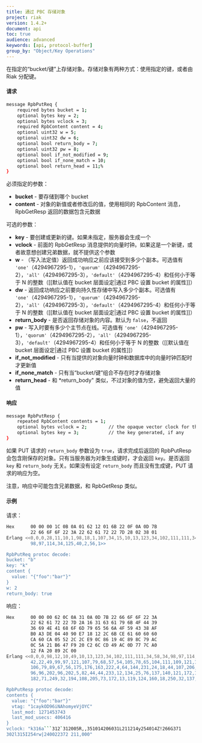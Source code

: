 ```yaml
---
title: 通过 PBC 存储对象
project: riak
version: 1.4.2+
document: api
toc: true
audience: advanced
keywords: [api, protocol-buffer]
group_by: "Object/Key Operations"
---
```


在指定的“bucket/键”上存储对象。存储对象有两种方式：使用指定的键，或者由 Riak 分配键。

#### 请求

```bash
message RpbPutReq {
    required bytes bucket = 1;
    optional bytes key = 2;
    optional bytes vclock = 3;
    required RpbContent content = 4;
    optional uint32 w = 5;
    optional uint32 dw = 6;
    optional bool return_body = 7;
    optional uint32 pw = 8;
    optional bool if_not_modified = 9;
    optional bool if_none_match = 10;
    optional bool return_head = 11;%
}
```

必须指定的参数：

* **bucket** - 要存储到哪个 bucket
* **content** - 对象的新值或者修改后的值，使用相同的 RpbContent 消息，RpbGetResp 返回的数据包含元数据

可选的参数：

* **key** - 要创建或更新的键。如果未指定，服务器会生成一个
* **vclock** - 前面的 RpbGetResp 消息提供的向量时钟。如果这是一个新键，或者故意想创建兄弟数据，就不提供这个参数
* **w** - （写入法定值）返回成功响应之前应该接受到多少个副本。可选值有 `'one'`（4294967295-1），`'quorum'`（4294967295-2），`'all'`（4294967295-3），`'default'`（4294967295-4）和任何小于等于 N 的整数（[[默认值在 bucket 层面设定|通过 PBC 设置 bucket 的属性]]）
* **dw** - 返回成功响应之前要向持久性存储中写入多少个副本。可选值有 `'one'`（4294967295-1），`'quorum'`（4294967295-2），`'all'`（4294967295-3），`'default'`（4294967295-4）和任何小于等于 N 的整数（[[默认值在 bucket 层面设定|通过 PBC 设置 bucket 的属性]]）
* **return_body** - 是否返回存储对象的内容。默认为 `false`，不返回
* **pw** - 写入时要有多少个主节点在线。可选值有 `'one'`（4294967295-1），`'quorum'`（4294967295-2），`'all'`（4294967295-3），`'default'`（4294967295-4）和任何小于等于 N 的整数（[[默认值在 bucket 层面设定|通过 PBC 设置 bucket 的属性]]）
* **if_not_modified** - 只有当提供的对象向量时钟和数据库中的向量时钟匹配时才更新值
* **if_none_match** - 只有当“bucket/键”组合不存在时才存储对象
* **return_head** - 和 *return_body" 类似，不过对象的值为空，避免返回大量的值

#### 响应

```bash
message RpbPutResp {
    repeated RpbContent contents = 1;
    optional bytes vclock = 2;        // the opaque vector clock for the object
    optional bytes key = 3;           // the key generated, if any
}
```

如果 PUT 请求的 `return_body` 参数设为 `true`，请求完成后返回的 RpbPutResp 会包含刚保存的对象。只有当服务器为对象生成键时，才会返回 `key`。是否返回 `key` 和 `return_body` 无关。如果没有设定 `return_body` 而且没有生成键，PUT 请求的响应为空。


<div class="note"><p>注意，响应中可能包含兄弟数据，和 RpbGetResp 类似。</p></div>

#### 示例

请求：

```bash
Hex      00 00 00 1C 0B 0A 01 62 12 01 6B 22 0F 0A 0D 7B
         22 66 6F 6F 22 3A 22 62 61 72 22 7D 28 02 38 01
Erlang <<0,0,0,28,11,10,1,98,18,1,107,34,15,10,13,123,34,102,111,111,34,58,34,
         98,97,114,34,125,40,2,56,1>>

RpbPutReq protoc decode:
bucket: "b"
key: "k"
content {
  value: "{"foo":"bar"}"
}
w: 2
return_body: true
```

响应：

```bash
Hex      00 00 00 62 0C 0A 31 0A 0D 7B 22 66 6F 6F 22 3A
         22 62 61 72 22 7D 2A 16 31 63 61 79 6B 4F 44 39
         36 69 4E 41 68 6F 6D 79 65 56 6A 4F 59 43 38 AF
         B0 A3 DE 04 40 90 E7 18 12 2C 6B CE 61 60 60 60
         CA 60 CA 05 52 2C 2C E9 0C 86 19 4C 89 8C 79 AC
         0C 5A 21 B6 47 F9 20 C2 6C CD 49 AC 0D 77 7C A0
         12 FA 20 89 2C 00
Erlang <<0,0,0,98,12,10,49,10,13,123,34,102,111,111,34,58,34,98,97,114,34,125,
         42,22,49,99,97,121,107,79,68,57,54,105,78,65,104,111,109,121,101,86,
         106,79,89,67,56,175,176,163,222,4,64,144,231,24,18,44,107,206,97,96,
         96,96,202,96,202,5,82,44,44,233,12,134,25,76,137,140,121,172,12,90,33,
         182,71,249,32,194,108,205,73,172,13,119,124,160,18,250,32,137,44,0>>

RpbPutResp protoc decode:
contents {
  value: "{"foo":"bar"}"
  vtag: "1caykOD96iNAhomyeVjOYC"
  last_mod: 1271453743
  last_mod_usecs: 406416
}
vclock: "k316a```312`312005R,,351014206031L211214y254014Z!266G371
302l315I254rw|240022372 211,000"
```
